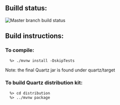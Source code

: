 
## Builld status: 
![Master branch build status](https://travis-ci.org/quartz-scheduler/quartz.svg?branch=master "Master build status")


## Build instructions:

### To compile:
```
  %> ./mvnw install -DskipTests
```

Note:  the final Quartz jar is found under quartz/target 

### To build Quartz distribution kit:
```
  %> cd distribution
  %> ../mvnw package
```

